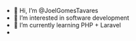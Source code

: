 - 👋 Hi, I’m @JoelGomesTavares
- 👀 I’m interested in software development
- 🌱 I’m currently learning PHP + Laravel
- 

<!---
JoelGomesTavares/JoelGomesTavares is a ✨ special ✨ repository because its `README.md` (this file) appears on your GitHub profile.
You can click the Preview link to take a look at your changes.
--->
